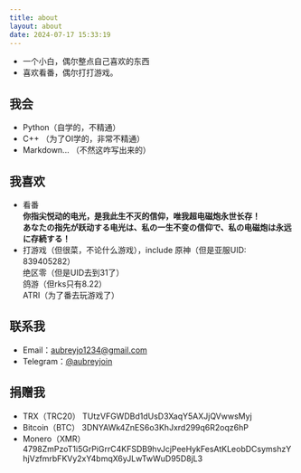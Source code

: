 ```yaml
---
title: about
layout: about
date: 2024-07-17 15:33:19
---
```

-   一个小白，偶尔整点自己喜欢的东西
-   喜欢看番，偶尔打打游戏。
## 我会
- Python（自学的，不精通）
- C++ （为了OI学的，非常不精通）
- Markdown... （不然这咋写出来的）
## 我喜欢
- 看番  
**你指尖悦动的电光，是我此生不灭的信仰，唯我超电磁炮永世长存！**  
**あなたの指先が跃动する电光は、私の一生不变の信仰で、私の电磁炮は永远に存続する！**
- 打游戏（但很菜，不论什么游戏），include 原神（但是亚服UID: 839405282）  
  绝区零（但是UID去到31了）  
  鸽游（但rks只有8.22）  
  ATRI（为了番去玩游戏了）
## 联系我
- Email：[aubreyjo1234@gmail.com](mailto:aubreyjo1234@gmail.com "aubreyjo1234@gmail.com")
- Telegram：[@aubreyjoin](https://t.me/aubreyjoin "@aubreyjoin")
## 捐赠我
- TRX（TRC20） TUtzVFGWDBd1dUsD3XaqY5AXJjQVwwsMyj
- Bitcoin（BTC） 3DNYAWk4ZnES6o3KhJxrd299q6R2oqz6hP
- Monero（XMR） 4798ZmPzoT1i5GrPiGrrC4KFSDB9hvJcjPeeHykFesAtKLeobDCsymshzYhjVzfmrbFKVy2xY4bmqX6yJLwTwWuD95D8jL3
